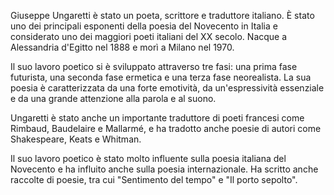 Giuseppe Ungaretti è stato un poeta, scrittore e traduttore italiano. È stato uno dei principali esponenti della poesia del Novecento in Italia e considerato uno dei maggiori poeti italiani del XX secolo. Nacque a Alessandria d'Egitto nel 1888 e morì a Milano nel 1970.

Il suo lavoro poetico si è sviluppato attraverso tre fasi: una prima fase futurista, una seconda fase ermetica e una terza fase neorealista. La sua poesia è caratterizzata da una forte emotività, da un'espressività essenziale e da una grande attenzione alla parola e al suono.

Ungaretti è stato anche un importante traduttore di poeti francesi come Rimbaud, Baudelaire e Mallarmé, e ha tradotto anche poesie di autori come Shakespeare, Keats e Whitman.

Il suo lavoro poetico è stato molto influente sulla poesia italiana del Novecento e ha influito anche sulla poesia internazionale. Ha scritto anche raccolte di poesie, tra cui "Sentimento del tempo" e "Il porto sepolto".